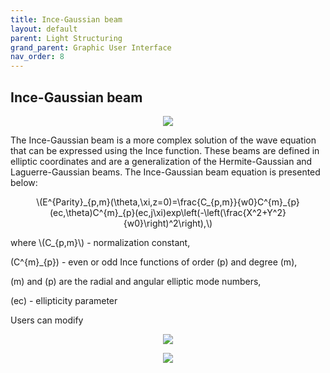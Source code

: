 ```yaml
---
title: Ince-Gaussian beam
layout: default
parent: Light Structuring
grand_parent: Graphic User Interface
nav_order: 8
---
```

## [](#header-2)Ince-Gaussian beam
<script id="MathJax-script" async src="https://cdn.jsdelivr.net/npm/mathjax@3/es5/tex-mml-chtml.js"></script>
<p align="center">
  <img src="/BCAA_tutorial/assets/images/Ince_Gaussian_beam_box.png">
</p>
The Ince-Gaussian beam is a more complex solution of the wave equation that can be expressed using the Ince function. These beams are defined in elliptic coordinates and are a generalization of the Hermite-Gaussian and Laguerre-Gaussian beams. The Ince-Gaussian beam equation is presented below:
<p align="center">
\(E^{Parity}_{p,m}(\theta,\xi,z=0)=\frac{C_{p,m}}{w0}C^{m}_{p}(ec,\theta)C^{m}_{p}(ec,j\xi)exp\left(-\left(\frac{X^2+Y^2}{w0}\right)^2\right),\)
<p>
where \(C_{p,m}\) - normalization constant, 

  
\(C^{m}_{p}\) - even or odd Ince functions of order \(p\) and degree \(m\), 


\(m\) and \(p\) are the radial and angular elliptic mode numbers,


\(ec\) - ellipticity parameter
  
Users can modify 
<p align="center">
  <img src="/BCAA_tutorial/assets/images/Ince_Gaussian_even.png">
</p>
<p align="center">
  <img src="/BCAA_tutorial/assets/images/Ince_Gaussian_odd.png">
</p>
